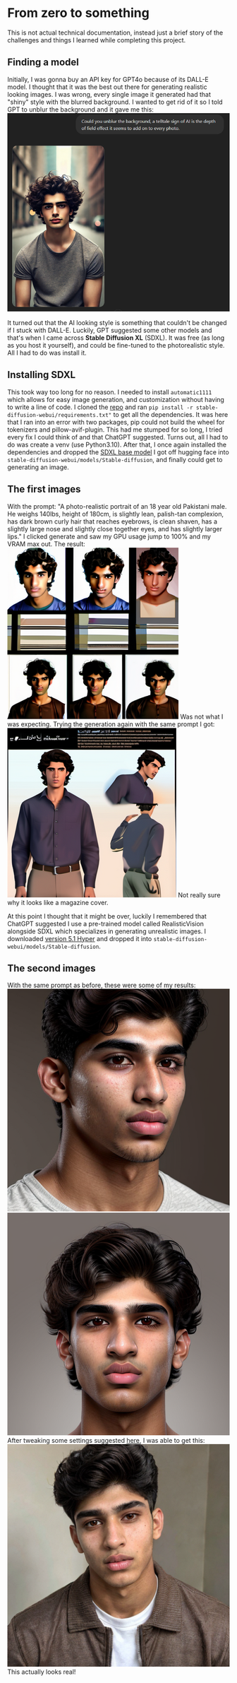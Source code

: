 # From zero to something
This is not actual technical documentation, instead just a brief story of the challenges and things I learned while completing this project.

## Finding a model
Initially, I was gonna buy an API key for GPT4o because of its DALL-E model. I thought that it was the best out there for generating realistic looking images. I was wrong, every single image it generated had that "shiny" style with the blurred background. I wanted to get rid of it so I told GPT to unblur the background and it gave me this:
![ChatGPT's attempt at a photorealistic image](photos/unblur_attempt.png)

It turned out that the AI looking style is something that couldn't be changed if I stuck with DALL-E. Luckily, GPT suggested some other models and that's when I came across **Stable Diffusion XL** (SDXL). It was free (as long as you host it yourself), and could be fine-tuned to the photorealistic style. All I had to do was install it.

## Installing SDXL
This took way too long for no reason. I needed to install `automatic1111` which allows for easy image generation, and customization without having to write a line of code. I cloned the [repo](https://github.com/AUTOMATIC1111/stable-diffusion-webui) and ran `pip install -r stable-diffusion-webui/requirements.txt"` to get all the dependencies. It was here that I ran into an error with two packages, pip could not build the wheel for tokenizers and pillow-avif-plugin. This had me stumped for so long, I tried every fix I could think of and that ChatGPT suggested. Turns out, all I had to do was create a venv (use Python3.10). After that, I once again installed the dependencies and dropped the [SDXL base model](https://huggingface.co/stabilityai/stable-diffusion-xl-base-1.0) I got off hugging face into `stable-diffusion-webui/models/Stable-diffusion`, and finally could get to generating an image.

## The first images
With the prompt: "A photo-realistic portrait of an 18 year old Pakistani male. He weighs 140lbs, height of 180cm, is slightly lean, palish-tan complexion, has dark brown curly hair that reaches eyebrows, is clean shaven, has a slightly large nose and slightly close together eyes, and has slightly larger lips." I clicked generate and saw my GPU usage jump to 100% and my VRAM max out. The result:
![The first image](photos/first_photo.png)
Was not what I was expecting. Trying the generation again with the same prompt I got: 
![The second image](photos/first_photo1.png)
Not really sure why it looks like a magazine cover.

At this point I thought that it might be over, luckily I remembered that ChatGPT suggested I use a pre-trained model called RealisticVision alongside SDXL which specializes in generating unrealistic images. I downloaded [version 5.1 Hyper](https://civitai.com/models/4201?modelVersionId=501240) and dropped it into `stable-diffusion-webui/models/Stable-diffusion`. 

## The second images
With the same prompt as before, these were some of my results:
![Image generated with Realistic Vision](photos/second_photo.png)
![Image generated with Realistic Vision](photos/second_photo1.png)
After tweaking some settings suggested [here](https://civitai.com/models/4201?modelVersionId=501240), I was able to get this:
![The best image yet](photos/second_photo2.png)
This actually looks real!


